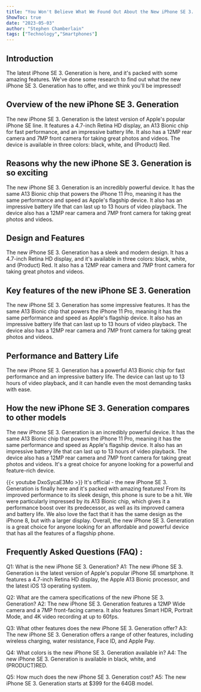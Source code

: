 ```yaml
---
title: "You Won't Believe What We Found Out About the New iPhone SE 3. Generation!"
ShowToc: true 
date: "2023-05-03"
author: "Stephen Chamberlain" 
tags: ["Technology","Smartphones"]
---
```

## Introduction

The latest iPhone SE 3. Generation is here, and it's packed with some amazing features. We've done some research to find out what the new iPhone SE 3. Generation has to offer, and we think you'll be impressed!

## Overview of the new iPhone SE 3. Generation

The new iPhone SE 3. Generation is the latest version of Apple's popular iPhone SE line. It features a 4.7-inch Retina HD display, an A13 Bionic chip for fast performance, and an impressive battery life. It also has a 12MP rear camera and 7MP front camera for taking great photos and videos. The device is available in three colors: black, white, and (Product) Red.

## Reasons why the new iPhone SE 3. Generation is so exciting

The new iPhone SE 3. Generation is an incredibly powerful device. It has the same A13 Bionic chip that powers the iPhone 11 Pro, meaning it has the same performance and speed as Apple's flagship device. It also has an impressive battery life that can last up to 13 hours of video playback. The device also has a 12MP rear camera and 7MP front camera for taking great photos and videos.

## Design and Features

The new iPhone SE 3. Generation has a sleek and modern design. It has a 4.7-inch Retina HD display, and it's available in three colors: black, white, and (Product) Red. It also has a 12MP rear camera and 7MP front camera for taking great photos and videos.

## Key features of the new iPhone SE 3. Generation

The new iPhone SE 3. Generation has some impressive features. It has the same A13 Bionic chip that powers the iPhone 11 Pro, meaning it has the same performance and speed as Apple's flagship device. It also has an impressive battery life that can last up to 13 hours of video playback. The device also has a 12MP rear camera and 7MP front camera for taking great photos and videos.

## Performance and Battery Life

The new iPhone SE 3. Generation has a powerful A13 Bionic chip for fast performance and an impressive battery life. The device can last up to 13 hours of video playback, and it can handle even the most demanding tasks with ease.

## How the new iPhone SE 3. Generation compares to other models

The new iPhone SE 3. Generation is an incredibly powerful device. It has the same A13 Bionic chip that powers the iPhone 11 Pro, meaning it has the same performance and speed as Apple's flagship device. It also has an impressive battery life that can last up to 13 hours of video playback. The device also has a 12MP rear camera and 7MP front camera for taking great photos and videos. It's a great choice for anyone looking for a powerful and feature-rich device.

{{< youtube DxoSycaE3Mo >}} 
It's official - the new iPhone SE 3. Generation is finally here and it's packed with amazing features! From its improved performance to its sleek design, this phone is sure to be a hit. We were particularly impressed by its A13 Bionic chip, which gives it a performance boost over its predecessor, as well as its improved camera and battery life. We also love the fact that it has the same design as the iPhone 8, but with a larger display. Overall, the new iPhone SE 3. Generation is a great choice for anyone looking for an affordable and powerful device that has all the features of a flagship phone.

## Frequently Asked Questions (FAQ) :
Q1: What is the new iPhone SE 3. Generation? 
A1: The new iPhone SE 3. Generation is the latest version of Apple's popular iPhone SE smartphone. It features a 4.7-inch Retina HD display, the Apple A13 Bionic processor, and the latest iOS 13 operating system.

Q2: What are the camera specifications of the new iPhone SE 3. Generation?
A2: The new iPhone SE 3. Generation features a 12MP Wide camera and a 7MP front-facing camera. It also features Smart HDR, Portrait Mode, and 4K video recording at up to 60fps.

Q3: What other features does the new iPhone SE 3. Generation offer?
A3: The new iPhone SE 3. Generation offers a range of other features, including wireless charging, water resistance, Face ID, and Apple Pay.

Q4: What colors is the new iPhone SE 3. Generation available in?
A4: The new iPhone SE 3. Generation is available in black, white, and (PRODUCT)RED.

Q5: How much does the new iPhone SE 3. Generation cost?
A5: The new iPhone SE 3. Generation starts at $399 for the 64GB model.


